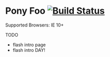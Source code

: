 # Pony Foo [![Build Status][1]][2]

[1]: https://travis-ci.org/ponyfoo/ponyfoo.png?branch=master
[2]: https://travis-ci.org/ponyfoo/ponyfoo

Supported Browsers: IE 10+

TODO

  - flash intro page
  - flash intro DAY!
